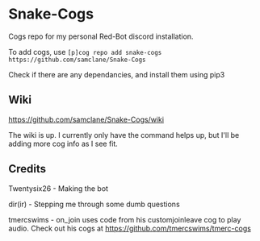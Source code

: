 # Snake-Cogs
Cogs repo for my personal Red-Bot discord installation. 


To add cogs, use ```[p]cog repo add snake-cogs https://github.com/samclane/Snake-Cogs```

Check if there are any dependancies, and install them using pip3

## Wiki
https://github.com/samclane/Snake-Cogs/wiki

The wiki is up. I currently only have the command helps up, but I'll be adding more cog info as I see fit.  

## Credits
Twentysix26 - Making the bot

dir(ir) - Stepping me through some dumb questions

tmercswims - on_join uses code from his customjoinleave cog to play audio. Check out his cogs at https://github.com/tmercswims/tmerc-cogs

